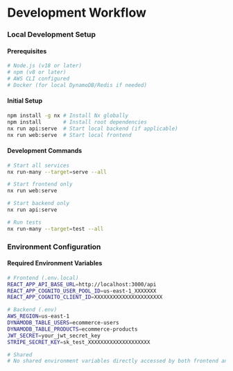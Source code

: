 # Development Workflow

### Local Development Setup

#### Prerequisites
```bash
# Node.js (v18 or later)
# npm (v8 or later)
# AWS CLI configured
# Docker (for local DynamoDB/Redis if needed)
```

#### Initial Setup
```bash
npm install -g nx # Install Nx globally
npm install       # Install root dependencies
nx run api:serve  # Start local backend (if applicable)
nx run web:serve  # Start local frontend
```

#### Development Commands
```bash
# Start all services
nx run-many --target=serve --all

# Start frontend only
nx run web:serve

# Start backend only
nx run api:serve

# Run tests
nx run-many --target=test --all
```

### Environment Configuration

#### Required Environment Variables
```bash
# Frontend (.env.local)
REACT_APP_API_BASE_URL=http://localhost:3000/api
REACT_APP_COGNITO_USER_POOL_ID=us-east-1_XXXXXXX
REACT_APP_COGNITO_CLIENT_ID=XXXXXXXXXXXXXXXXXXXXXX

# Backend (.env)
AWS_REGION=us-east-1
DYNAMODB_TABLE_USERS=ecommerce-users
DYNAMODB_TABLE_PRODUCTS=ecommerce-products
JWT_SECRET=your_jwt_secret_key
STRIPE_SECRET_KEY=sk_test_XXXXXXXXXXXXXXXXXXXX

# Shared
# No shared environment variables directly accessed by both frontend and backend
```
